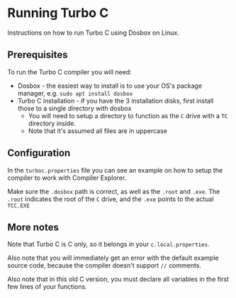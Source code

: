 # Running Turbo C

Instructions on how to run Turbo C using Dosbox on Linux.

## Prerequisites

To run the Turbo C compiler you will need:

* Dosbox - the easiest way to install is to use your OS's package manager, e.g. `sudo apt install dosbox`
* Turbo C installation - if you have the 3 installation disks, first install those to a single directory with dosbox
  - You will need to setup a directory to function as the `C` drive with a `TC` directory inside.
  - Note that it's assumed all files are in uppercase

## Configuration

In the `turboc.properties` file you can see an example on how to setup the compiler to work with Compiler Explorer.

Make sure the `.dosbox` path is correct, as well as the `.root` and `.exe`. The `.root` indicates the root of the `C` drive, and the `.exe` points to the actual `TCC.EXE`

## More notes

Note that Turbo C is C only, so it belongs in your `c.local.properties`.

Also note that you will immediately get an error with the default example source code, because the compiler doesn't support `//` comments.

Also note that in this old C version, you must declare all variables in the first few lines of your functions.
